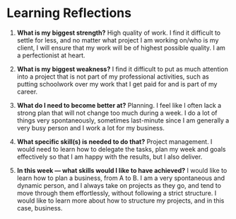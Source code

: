 # Learning Reflections
1. **What is my biggest strength?**
High quality of work. I find it difficult to settle for less, and no matter what project I am working on/who is my client, I will ensure that my work will be of highest possible quality. I am a perfectionist at heart.

2. **What is my biggest weakness?**
I find it difficult to put as much attention into a project that is not part of my professional activities, such as putting schoolwork over my work that I get paid for and is part of my career.

3. **What do I need to become better at?**
Planning. I feel like I often lack a strong plan that will not change too much during a week. I do a lot of things very spontaneously, sometimes last-minute since I am generally a very busy person and I work a lot for my business.

4. **What specific skill(s) is needed to do that?**
Project management. I would need to learn how to delegate the tasks, plan my week and goals effectively so that I am happy with the results, but I also deliver.

5. **In this week — what skills would I like to have achieved?**
I would like to learn how to plan a business, from A to B. I am a very spontaneous and dynamic person, and I always take on projects as they go, and tend to move through them effortlessly, without following a strict structure. I would like to learn more about how to structure my projects, and in this case, business.

